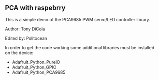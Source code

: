 ## PCA with raspebrry

This is a simple demo of the PCA9685 PWM servo/LED controller library.

Author: Tony DiCola

Edited by: Politocean

In order to get the code working some additional libraries must be installed on the device:
- Adafruit_Python_PureIO
- Adafruit_Python_GPIO
- Adafruit_Python_PCA9685

